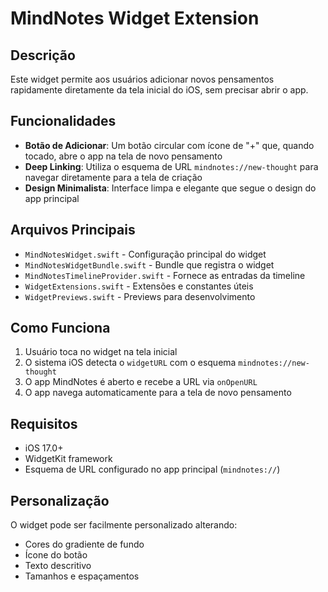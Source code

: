 # MindNotes Widget Extension

## Descrição
Este widget permite aos usuários adicionar novos pensamentos rapidamente diretamente da tela inicial do iOS, sem precisar abrir o app.

## Funcionalidades
- **Botão de Adicionar**: Um botão circular com ícone de "+" que, quando tocado, abre o app na tela de novo pensamento
- **Deep Linking**: Utiliza o esquema de URL `mindnotes://new-thought` para navegar diretamente para a tela de criação
- **Design Minimalista**: Interface limpa e elegante que segue o design do app principal

## Arquivos Principais
- `MindNotesWidget.swift` - Configuração principal do widget
- `MindNotesWidgetBundle.swift` - Bundle que registra o widget
- `MindNotesTimelineProvider.swift` - Fornece as entradas da timeline
- `WidgetExtensions.swift` - Extensões e constantes úteis
- `WidgetPreviews.swift` - Previews para desenvolvimento

## Como Funciona
1. Usuário toca no widget na tela inicial
2. O sistema iOS detecta o `widgetURL` com o esquema `mindnotes://new-thought`
3. O app MindNotes é aberto e recebe a URL via `onOpenURL`
4. O app navega automaticamente para a tela de novo pensamento

## Requisitos
- iOS 17.0+
- WidgetKit framework
- Esquema de URL configurado no app principal (`mindnotes://`)

## Personalização
O widget pode ser facilmente personalizado alterando:
- Cores do gradiente de fundo
- Ícone do botão
- Texto descritivo
- Tamanhos e espaçamentos 